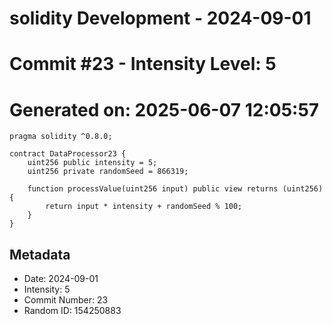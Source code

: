 ﻿# solidity Development - 2024-09-01
# Commit #23 - Intensity Level: 5
# Generated on: 2025-06-07 12:05:57
```solidity
pragma solidity ^0.8.0;

contract DataProcessor23 {
    uint256 public intensity = 5;
    uint256 private randomSeed = 866319;

    function processValue(uint256 input) public view returns (uint256) {
        return input * intensity + randomSeed % 100;
    }
}
```
## Metadata
- Date: 2024-09-01
- Intensity: 5
- Commit Number: 23
- Random ID: 154250883
